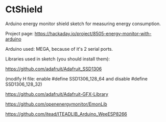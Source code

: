 # CtShield

Arduino energy monitor shield sketch for measuring energy consumption.

Project page: https://hackaday.io/project/8505-energy-monitor-with-arduino

Arduino used: MEGA, because of it's 2 serial ports.

Libraries used in sketch (you should install them):

https://github.com/adafruit/Adafruit_SSD1306

(modify H file: enable #define SSD1306_128_64 and disable #define SSD1306_128_32)

https://github.com/adafruit/Adafruit-GFX-Library

https://github.com/openenergymonitor/EmonLib

https://github.com/itead/ITEADLIB_Arduino_WeeESP8266
